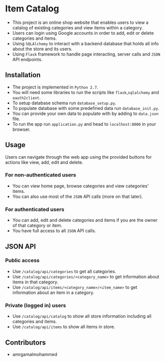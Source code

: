# Item Catalog

- This project is an online shop website that enables users to view a catalog of existing categories and view items within a category.
- Users can login using Google accounts in order to add, edit or delete categories and items.
- Using ```SQLAlchemy``` to interact with a backend database that holds all info about the store and its users.
- Using ```Flask``` framework to handle page interacting, server calls and ```JSON``` API endpoints.

## Installation

- The project is implemented in ```Python 2.7```.
- You will need some libraries to run the scripts like ```flask```,```sqlalchemy``` and ```oauth2client```.
- To setup database schema run ```database_setup.py```.
- To populate database with some predefined data run ```database_init.py```.
- You can provide your own data to populate with by adding to ```data.json``` file.
- To run the app run ```application.py``` and head to ```localhost:8000``` in your browser.

## Usage

Users can navigate through the web app using the provided buttons for actions like view, add, edit and delete.

### For non-authenticated users

- You can view home page, browse categories and view categories' items.
- You can also use most of the ```JSON``` API calls (more on that later).

### For authenticated users

- You can add, edit and delete categories and items if you are the owner of that category or item.
- You have full access to all ```JSON``` API calls.

## JSON API

### Public access

- Use ```/catalog/api/categories``` to get all categories.
- Use ```/catalog/api/categories/<category_name>``` to get information about items in that category.
- Use ```/catalog/api/items/<category_name>/<item_name>``` to get information about an item in a category.

### Private (logged in) users

- Use ```/catalog/api/catalog``` to show all store information including all categories and items.
- Use ```/catalog/api/items``` to show all items in store.

## Contributors

- amrgamalmohammed